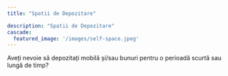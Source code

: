 ```yaml
---
title: "Spatii de Depozitare"

description: "Spatii de Depozitare"
cascade:
  featured_image: '/images/self-space.jpeg'
---
```

Aveți nevoie să depozitați mobilă și/sau bunuri pentru o perioadă scurtă sau lungă de timp?
